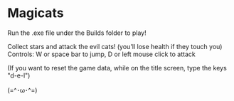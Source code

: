 # Magicats
Run the .exe file under the Builds folder to play!

Collect stars and attack the evil cats! (you'll lose health if they touch you)
Controls: W or space bar to jump, D or left mouse click to attack

(If you want to reset the game data, while on the title screen, type the keys "d-e-l") 

(=^･ω･^=)

